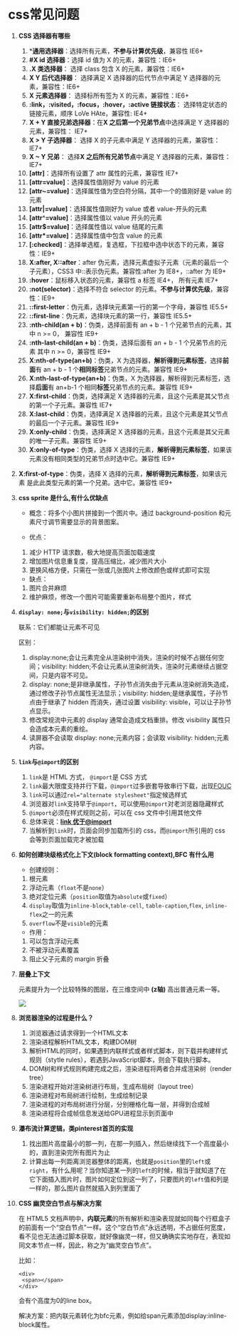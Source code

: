 # css常见问题

1. **CSS 选择器有哪些**
   
   1. ***通用选择器**：选择所有元素，**不参与计算优先级**，兼容性 IE6+
   2. **#X id 选择器**：选择 id 值为 X 的元素，兼容性：IE6+
   3. **.X 类选择器**： 选择 class 包含 X 的元素，兼容性：IE6+
   4. **X Y 后代选择器**： 选择满足 X 选择器的后代节点中满足 Y 选择器的元素，兼容性：IE6+
   5. **X 元素选择器**： 选择标所有签为 X 的元素，兼容性：IE6+
   6. **:link，:visited，:focus，:hover，:active 链接状态**： 选择特定状态的链接元素，顺序 LoVe HAte，兼容性: IE4+
   7. **X + Y 直接兄弟选择器**：在**X 之后第一个兄弟节点**中选择满足 Y 选择器的元素，兼容性： IE7+
   8. **X > Y 子选择器**： 选择 X 的子元素中满足 Y 选择器的元素，兼容性： IE7+
   9. **X ~ Y 兄弟**： 选择**X 之后所有兄弟节点**中满足 Y 选择器的元素，兼容性： IE7+
   10. **[attr]**：选择所有设置了 attr 属性的元素，兼容性 IE7+
   11. **[attr=value]**：选择属性值刚好为 value 的元素
   12. **[attr~=value]**：选择属性值为空白符分隔，其中一个的值刚好是 value 的元素
   13. **[attr|=value]**：选择属性值刚好为 value 或者 value-开头的元素
   14. **[attr^=value]**：选择属性值以 value 开头的元素
   15. **[attr$=value]**：选择属性值以 value 结尾的元素
   16. **[attr\*=value]**：选择属性值中包含 value 的元素
   17. **[:checked]**：选择单选框，复选框，下拉框中选中状态下的元素，兼容性：IE9+
   18. **X:after, X::after**：after 伪元素，选择元素虚拟子元素（元素的最后一个子元素），CSS3 中::表示伪元素。兼容性:after 为 IE8+，::after 为 IE9+
   19. **:hover**：鼠标移入状态的元素，兼容性 a 标签 IE4+， 所有元素 IE7+
   20. **:not(selector)**：选择不符合 selector 的元素。**不参与计算优先级**，兼容性：IE9+
   21. **::first-letter**：伪元素，选择块元素第一行的第一个字母，兼容性 IE5.5+
   22. **::first-line**：伪元素，选择块元素的第一行，兼容性 IE5.5+
   23. **:nth-child(an + b)**：伪类，选择前面有 an + b - 1 个兄弟节点的元素，其中 n >= 0， 兼容性 IE9+
   24. **:nth-last-child(an + b)**：伪类，选择后面有 an + b - 1 个兄弟节点的元素 其中 n >= 0，兼容性 IE9+
   25. **X:nth-of-type(an+b)**：伪类，X 为选择器，**解析得到元素标签**，选择**前面**有 an + b - 1 个**相同标签**兄弟节点的元素。兼容性 IE9+
   26. **X:nth-last-of-type(an+b)**：伪类，X 为选择器，解析得到元素标签，选择**后面**有 an+b-1 个相同**标签**兄弟节点的元素。兼容性 IE9+
   27. **X:first-child**：伪类，选择满足 X 选择器的元素，且这个元素是其父节点的第一个子元素。兼容性 IE7+
   28. **X:last-child**：伪类，选择满足 X 选择器的元素，且这个元素是其父节点的最后一个子元素。兼容性 IE9+
   29. **X:only-child**：伪类，选择满足 X 选择器的元素，且这个元素是其父元素的唯一子元素。兼容性 IE9+
   30. **X:only-of-type**：伪类，选择 X 选择的元素，**解析得到元素标签**，如果该元素没有相同类型的兄弟节点时选中它。兼容性 IE9+
31. **X:first-of-type**：伪类，选择 X 选择的元素，**解析得到元素标签**，如果该元素 是此此类型元素的第一个兄弟。选中它。兼容性 IE9+
   
2. **css sprite 是什么,有什么优缺点**

   - 概念：将多个小图片拼接到一个图片中。通过 background-position 和元素尺寸调节需要显示的背景图案。

   - 优点：

   1. 减少 HTTP 请求数，极大地提高页面加载速度
   2. 增加图片信息重复度，提高压缩比，减少图片大小
   3. 更换风格方便，只需在一张或几张图片上修改颜色或样式即可实现

   - 缺点：

   1. 图片合并麻烦
   2. 维护麻烦，修改一个图片可能需要重新布局整个图片，样式

3. **`display: none;`与`visibility: hidden;`的区别**

   联系：它们都能让元素不可见

   区别：

   1. display:none;会让元素完全从渲染树中消失，渲染的时候不占据任何空间；visibility: hidden;不会让元素从渲染树消失，渲染时元素继续占据空间，只是内容不可见。
   2. display: none;是非继承属性，子孙节点消失由于元素从渲染树消失造成，通过修改子孙节点属性无法显示；visibility: hidden;是继承属性，子孙节点由于继承了 hidden 而消失，通过设置 visibility: visible，可以让子孙节点显示。
   3. 修改常规流中元素的 display 通常会造成文档重排。修改 visibility 属性只会造成本元素的重绘。
   4. 读屏器不会读取 display: none;元素内容；会读取 visibility: hidden;元素内容。

4. **`link`与`@import`的区别**

   1. `link`是 HTML 方式， `@import`是 CSS 方式
   2. `link`最大限度支持并行下载，`@import`过多嵌套导致串行下载，出现[FOUC](http://www.bluerobot.com/web/css/fouc.asp/)
   3. `link`可以通过`rel="alternate stylesheet"`指定候选样式
   4. 浏览器对`link`支持早于`@import`，可以使用`@import`对老浏览器隐藏样式
   5. `@import`必须在样式规则之前，可以在 css 文件中引用其他文件
   6. 总体来说：**[link 优于@import](http://www.stevesouders.com/blog/2009/04/09/dont-use-import/)**
   7. 当解析到`link`时，页面会同步加载所引的 css，而`@import`所引用的 css 会等到页面加载完才被加载

5. **如何创建块级格式化上下文(block formatting context),BFC 有什么用**

   - 创建规则：

   1. 根元素
   2. 浮动元素（`float`不是`none`）
   3. 绝对定位元素（`position`取值为`absolute`或`fixed`）
   4. `display`取值为`inline-block`,`table-cell`, `table-caption`,`flex`, `inline-flex`之一的元素
   5. `overflow`不是`visible`的元素

   - 作用：

   1. 可以包含浮动元素
   2. 不被浮动元素覆盖
   3. 阻止父子元素的 margin 折叠

6. **层叠上下文**

   元素提升为一个比较特殊的图层，在三维空间中 **(z轴)** 高出普通元素一等。

   ![](http://image.cocoroise.cn/168e9d9f3a1d368b)

7. **浏览器渲染的过程是什么？**

   1. 浏览器通过请求得到一个HTML文本
   2. 渲染进程解析HTML文本，构建DOM树
   3. 解析HTML的同时，如果遇到内联样式或者样式脚本，则下载并构建样式规则（stytle rules），若遇到JavaScript脚本，则会下载执行脚本。
   4. DOM树和样式规则构建完成之后，渲染进程将两者合并成渲染树（render tree）
   5. 渲染进程开始对渲染树进行布局，生成布局树（layout tree）
   6. 渲染进程对布局树进行绘制，生成绘制记录
   7. 渲染进程的对布局树进行分层，分别栅格化每一层，并得到合成帧
   8. 渲染进程将合成帧信息发送给GPU进程显示到页面中

8. **瀑布流计算逻辑，类pinterest首页的实现**

   1. 找出图片高度最小的那一列，在那一列插入，然后继续找下一个高度最小的，直到渲染完所有图片为止
   2. 计算出每一列距离浏览器整体的距离，也就是`position`里的`left`或`right`，有什么用呢？当你知道某一列的`left`的时候，相当于就知道了在它下面插入图片时，图片如何定位到这一列了，只要图片的`left`值和列是一样的，那么图片自然就插入到列里面了

9. **CSS 幽灵空白节点与解决方案**

   在 HTML5 文档声明中，**内联元素**的所有解析和渲染表现就如同每个行框盒子的前面有一个“空白节点”一样。这个“空白节点”永远透明，不占据任何宽度，看不见也无法通过脚本获取，就好像幽灵一样，但又确确实实地存在，表现如同文本节点一样，因此，称之为“幽灵空白节点”。

   比如：

   ```
   <div>
   	<span></span>
   </div>
   ```

   会有个高度为0的line box。

   解决方案：把内联元素转化为bfc元素，例如给span元素添加display:inline-block属性。

